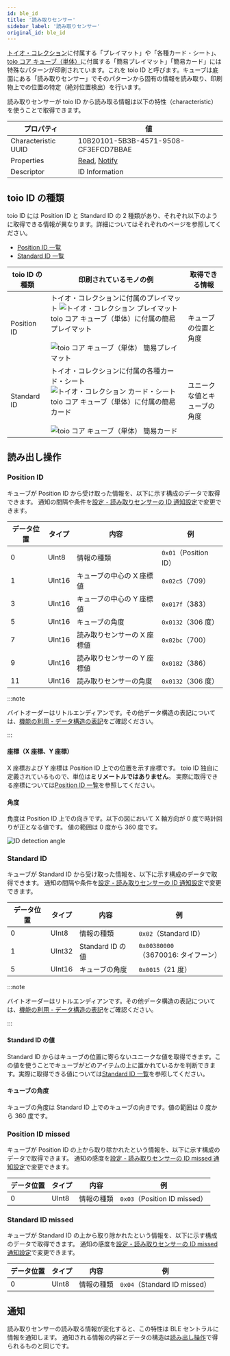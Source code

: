 ```yaml
---
id: ble_id
title: '読み取りセンサー'
sidebar_label: '読み取りセンサー'
original_id: ble_id
---
```


[トイオ・コレクション](https://toio.io/titles/toio-collection.html)に付属する「プレイマット」や「各種カード・シート」、[toio コア キューブ（単体）](https://toio.io/cube)に付属する「簡易プレイマット」「簡易カード」には特殊なパターンが印刷されています。これを toio ID と呼びます。キューブは底面にある「読み取りセンサー」でそのパターンから固有の情報を読み取り、印刷物上での位置の特定（絶対位置検出）を行います。

読み取りセンサーが toio ID から読み取る情報は以下の特性（characteristic）を使うことで取得できます。

| プロパティ          | 値                                     |
| ------------------- | -------------------------------------- |
| Characteristic UUID | 10B20101-5B3B-4571-9508-CF3EFCD7BBAE   |
| Properties          | [Read](#読み出し操作), [Notify](#通知) |
| Descriptor          | ID Information                         |

## toio ID の種類

toio ID には Position ID と Standard ID の 2 種類があり、それぞれ以下のように取得できる情報が異なります。詳細についてはそれぞれのページを参照してください。

- [Position ID 一覧](info_position_id.md)
- [Standard ID 一覧](info_standard_id.md)

| toio ID の種類 | 印刷されているモノの例                                                                                                                                                                                                                                  | 取得できる情報               |
| -------------- | ------------------------------------------------------------------------------------------------------------------------------------------------------------------------------------------------------------------------------------------------------- | ---------------------------- |
| Position ID    | トイオ・コレクションに付属のプレイマット ![トイオ・コレクション プレイマット](assets/id_illust_mat.png) toio コア キューブ（単体）に付属の簡易プレイマット<br/><br/>![toio コア キューブ（単体） 簡易プレイマット](assets/id_illust_cube_playmat.png)   | キューブの位置と角度         |
| Standard ID    | トイオ・コレクションに付属の各種カード・シート ![トイオ・コレクション カード・シート](assets/id_illust_card_sticker.svg) toio コア キューブ（単体）に付属の簡易カード<br/><br/>![toio コア キューブ（単体） 簡易カード](assets/id_illust_cube_card.png) | ユニークな値とキューブの角度 |

## 読み出し操作

### Position ID

キューブが Position ID から受け取った情報を、以下に示す構成のデータで取得できます。
通知の間隔や条件を[設定 - 読み取りセンサーの ID 通知設定](configuration.md#読み取りセンサーの-id-通知設定)で変更できます。

| データ位置 | タイプ | 内容                        | 例                                               |
| ---------- | ------ | --------------------------- | ------------------------------------------------ |
| 0          | UInt8  | 情報の種類                  | <span class="fixed">`0x01`</span>（Position ID） |
| 1          | UInt16 | キューブの中心の X 座標値   | `0x02c5`（709）                                  |
| 3          | UInt16 | キューブの中心の Y 座標値   | `0x017f`（383）                                  |
| 5          | UInt16 | キューブの角度              | `0x0132`（306 度）                               |
| 7          | UInt16 | 読み取りセンサーの X 座標値 | `0x02bc`（700）                                  |
| 9          | UInt16 | 読み取りセンサーの Y 座標値 | `0x0182`（386）                                  |
| 11         | UInt16 | 読み取りセンサーの角度      | `0x0132`（306 度）                               |

:::note

バイトオーダーはリトルエンディアンです。その他データ構造の表記については、[機能の利用 - データ構造の表記](how_to_communicate.md)をご確認ください。

:::

#### 座標（X 座標、Y 座標）

X 座標および Y 座標は Position ID 上での位置を示す座標です。
toio ID 独自に定義されているもので、単位は**ミリメートルではありません**。
実際に取得できる座標については[Position ID 一覧](info_position_id.md)を参照してください。

#### 角度

角度は Position ID 上での向きです。以下の図において X 軸方向が 0 度で時計回りが正となる値です。
値の範囲は 0 度から 360 度です。

![ID detection angle](assets/id_position_id_angle.svg)

### Standard ID

キューブが Standard ID から受け取った情報を、以下に示す構成のデータで取得できます。
通知の間隔や条件を[設定 - 読み取りセンサーの ID 通知設定](configuration.md#読み取りセンサーの-id-通知設定)で変更できます。

| データ位置 | タイプ | 内容             | 例                                               |
| ---------- | ------ | ---------------- | ------------------------------------------------ |
| 0          | UInt8  | 情報の種類       | <span class="fixed">`0x02`</span>（Standard ID） |
| 1          | UInt32 | Standard ID の値 | `0x00380000`<br/>（3670016: タイフーン）         |
| 5          | UInt16 | キューブの角度   | `0x0015`（21 度）                                |

:::note

バイトオーダーはリトルエンディアンです。その他データ構造の表記については、[機能の利用 - データ構造の表記](how_to_communicate.md)をご確認ください。

:::

#### Standard ID の値

Standard ID からはキューブの位置に寄らないユニークな値を取得できます。この値を使うことでキューブがどのアイテムの上に置かれているかを判断できます。実際に取得できる値については[Standard ID 一覧](info_standard_id.md)を参照してください。

#### キューブの角度

キューブの角度は Standard ID 上でのキューブの向きです。値の範囲は 0 度から 360 度です。

### Position ID missed

キューブが Position ID の上から取り除かれたという情報を、以下に示す構成のデータで取得できます。
通知の感度を[設定 - 読み取りセンサーの ID missed 通知設定](configuration.md#読み取りセンサーの-id-missed-通知設定)で変更できます。

| データ位置 | タイプ | 内容       | 例                                                      |
| ---------- | ------ | ---------- | ------------------------------------------------------- |
| 0          | UInt8  | 情報の種類 | <span class="fixed">`0x03`</span>（Position ID missed） |

### Standard ID missed

キューブが Standard ID の上から取り除かれたという情報を、以下に示す構成のデータで取得できます。
通知の感度を[設定 - 読み取りセンサーの ID missed 通知設定](configuration.md#読み取りセンサーの-id-missed-通知設定)で変更できます。

| データ位置 | タイプ | 内容       | 例                                                      |
| ---------- | ------ | ---------- | ------------------------------------------------------- |
| 0          | UInt8  | 情報の種類 | <span class="fixed">`0x04`</span>（Standard ID missed） |

## 通知

読み取りセンサーの読み取る情報が変化すると、この特性は BLE セントラルに情報を通知します。
通知される情報の内容とデータの構造は[読み出し操作](#読み出し操作)で得られるものと同じです。
